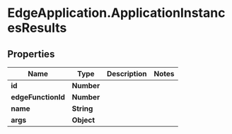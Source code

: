 # EdgeApplication.ApplicationInstancesResults

## Properties

Name | Type | Description | Notes
------------ | ------------- | ------------- | -------------
**id** | **Number** |  | 
**edgeFunctionId** | **Number** |  | 
**name** | **String** |  | 
**args** | **Object** |  | 


